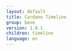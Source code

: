 ```yaml
---
layout: default
title: Cardano Timeline
group: base
version: 1.0.1
children: timeline
language: en
---
```


<!-- Reviewed at 42f226733a3d0e92af736f076a9fb1a7388d8da1 -->
